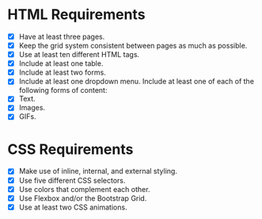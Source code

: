 # HTML Requirements
- [x] Have at least three pages.
- [x] Keep the grid system consistent between pages as much as possible.
- [x] Use at least ten different HTML tags.
- [x] Include at least one table.
- [x] Include at least two forms.
- [x] Include at least one dropdown menu.
Include at least one of each of the following forms of content: 
- [x] Text.
- [x] Images.
- [x] GIFs.

# CSS Requirements
- [x] Make use of inline, internal, and external styling.
- [x] Use five different CSS selectors.
- [x] Use colors that complement each other.
- [x] Use Flexbox and/or the Bootstrap Grid.
- [x] Use at least two CSS animations.
